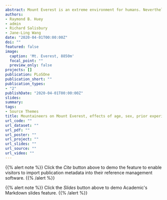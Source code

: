 ```yaml
---
abstract: Mount Everest is an extreme environment for humans. Nevertheless, hundreds of mountaineers attempt to summit Everest each year. In a previous study, we analyzed how probabilities of summiting and of dying on Everest related to a climber’s sex, age, and other factors (first-time climbers on ‘commercial’ routes in spring, 1990-2005). Here we add new data for 2006-2019 as well as update and extend our previous analyses. When compared with climbers in 1990-2005, recent climbers are more diverse both in gender (women = 14.6% vs. 9.1% for the prior period) and in age (climbers ≥ 40 = 54.1% vs. 38.7%).  In both surveys, men and women had very similar probabilities of summiting and of dying. In both surveys, climbers older than about 40 had progressively lowered rates of summiting than did younger climbers; and climbers 60 or older had elevated rates of death, especially if they had summited. Remarkably, however, recent climbers were almost twice as likely to summit as were comparable aged climbers in the previous survey. This enhanced summiting rate may reflect improved weather forecasting, installation of fixed ropes on much of the route, and enhanced logistic equipment and experience. Nevertheless, whatever is responsible for enhanced success has not lowered the risk of death, which is unchanged between periods. Older climbers have a relatively higher risk of dying from illness (e.g., Acute Mountain Sickness, exposure) than from falling or from ‘objective hazards’ (e.g., avalanche, rock or ice fall); but the significance of this pattern depends on the age cutoff used to separate young vs. old.
authors:
- Raymond B. Huey
- admin
- Richard Salisbury
- Jane-Ling Wang
date: "2020-04-01T00:00:00Z"
doi: ""
featured: false
image:
  caption: 'Mt. Everest, 8850m'
  focal_point: ""
  preview_only: false
projects: []
publication: PLoSOne
publication_short: ""
publication_types:
- "2"
publishDate: "2020-04-01T00:00:00Z"
slides: 
summary: 
tags: 
- Source Themes
title: Mountaineers on Mount Everest, effects of age, sex, prior experience, and crowding on rates of success and death
url_code: ""
url_dataset: ""
url_pdf: ""
url_poster: ""
url_project: ""
url_slides: ""
url_source: ""
url_video: ""
---
```


{{% alert note %}}
Click the *Cite* button above to demo the feature to enable visitors to import publication metadata into their reference management software.
{{% /alert %}}

{{% alert note %}}
Click the *Slides* button above to demo Academic's Markdown slides feature.
{{% /alert %}}


